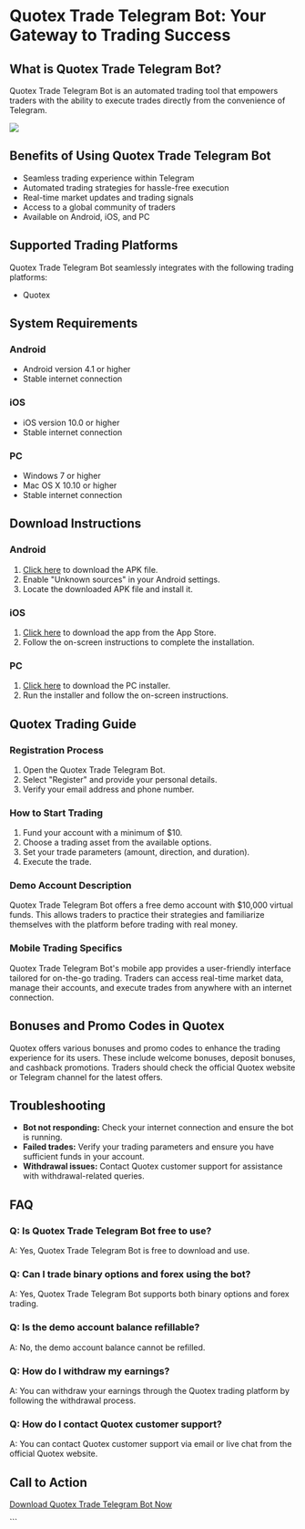 # Quotex Trade Telegram Bot: Your Gateway to Trading Success

## What is Quotex Trade Telegram Bot?

Quotex Trade Telegram Bot is an automated trading tool that empowers
traders with the ability to execute trades directly from the convenience
of Telegram.

[![](https://static.quotex.io/files/4_en/300_250.jpg)](https://traff.sbs/brokerqxlid)

## Benefits of Using Quotex Trade Telegram Bot

-   Seamless trading experience within Telegram
-   Automated trading strategies for hassle-free execution
-   Real-time market updates and trading signals
-   Access to a global community of traders
-   Available on Android, iOS, and PC

## Supported Trading Platforms

Quotex Trade Telegram Bot seamlessly integrates with the following
trading platforms:

-   Quotex

## System Requirements

### Android

-   Android version 4.1 or higher
-   Stable internet connection

### iOS

-   iOS version 10.0 or higher
-   Stable internet connection

### PC

-   Windows 7 or higher
-   Mac OS X 10.10 or higher
-   Stable internet connection

## Download Instructions

### Android

1.  [Click here](\%22https://traff.sbs/brokerqxlid\%22) to download the
    APK file.
2.  Enable "Unknown sources" in your Android settings.
3.  Locate the downloaded APK file and install it.

### iOS

1.  [Click
    here](\%22https://apps.apple.com/us/app/quotex-trade/id1563424524\%22)
    to download the app from the App Store.
2.  Follow the on-screen instructions to complete the installation.

### PC

1.  [Click here](\%22https://traff.sbs/brokerqxlid\%22) to download the
    PC installer.
2.  Run the installer and follow the on-screen instructions.

## Quotex Trading Guide

### Registration Process

1.  Open the Quotex Trade Telegram Bot.
2.  Select "Register" and provide your personal details.
3.  Verify your email address and phone number.

### How to Start Trading

1.  Fund your account with a minimum of \$10.
2.  Choose a trading asset from the available options.
3.  Set your trade parameters (amount, direction, and duration).
4.  Execute the trade.

### Demo Account Description

Quotex Trade Telegram Bot offers a free demo account with \$10,000
virtual funds. This allows traders to practice their strategies and
familiarize themselves with the platform before trading with real money.

### Mobile Trading Specifics

Quotex Trade Telegram Bot\'s mobile app provides a user-friendly
interface tailored for on-the-go trading. Traders can access real-time
market data, manage their accounts, and execute trades from anywhere
with an internet connection.

## Bonuses and Promo Codes in Quotex

Quotex offers various bonuses and promo codes to enhance the trading
experience for its users. These include welcome bonuses, deposit
bonuses, and cashback promotions. Traders should check the official
Quotex website or Telegram channel for the latest offers.

## Troubleshooting

-   **Bot not responding:** Check your internet connection and ensure
    the bot is running.
-   **Failed trades:** Verify your trading parameters and ensure you
    have sufficient funds in your account.
-   **Withdrawal issues:** Contact Quotex customer support for
    assistance with withdrawal-related queries.

## FAQ

### Q: Is Quotex Trade Telegram Bot free to use?

A: Yes, Quotex Trade Telegram Bot is free to download and use.

### Q: Can I trade binary options and forex using the bot?

A: Yes, Quotex Trade Telegram Bot supports both binary options and forex
trading.

### Q: Is the demo account balance refillable?

A: No, the demo account balance cannot be refilled.

### Q: How do I withdraw my earnings?

A: You can withdraw your earnings through the Quotex trading platform by
following the withdrawal process.

### Q: How do I contact Quotex customer support?

A: You can contact Quotex customer support via email or live chat from
the official Quotex website.

## Call to Action

[Download Quotex Trade Telegram Bot
Now](\%22https://traff.sbs/brokerqxlid\%22)

\`\`\`

